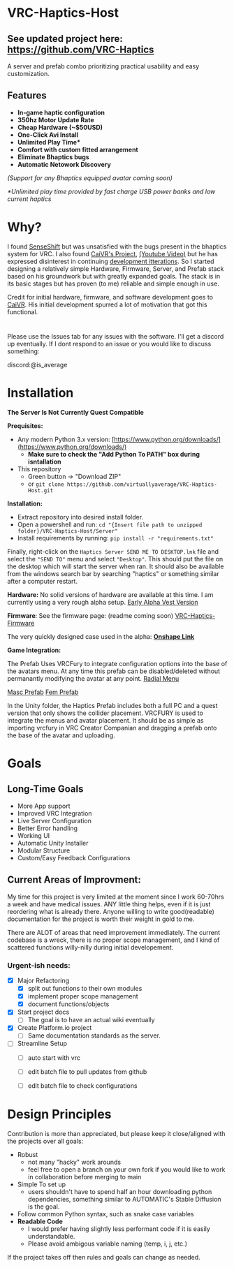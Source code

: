# VRC-Haptics-Host
## See updated project here: https://github.com/VRC-Haptics
A server and prefab combo prioritizing practical usability and easy customization.
## Features
 - **In-game haptic configuration**
 - **350hz Motor Update Rate**
 - **Cheap Hardware (~$50USD)**
 - **One-Click Avi Install** 
 - **Unlimited Play Time\***
 - **Comfort with custom fitted arrangement**
 - **Eliminate Bhaptics bugs**
 - **Automatic Netowork Discovery**

 *(Support for any Bhaptics equipped avatar coming soon)* 
 
 *\*Unlimited play time provided by fast charge USB power banks and low current haptics*
# Why?
I found [SenseShift](https://github.com/senseshift/senseshift-hardware/tree/main) but was unsatisfied with the bugs present in the bhaptics system for VRC. I also found [CaiVR's Project](https://github.com/CaiVR/CaiVR-Custom-Haptic-Vest-V1), [(Youtube Video)](https://youtu.be/NpQyehRNkGo?si=Qb1jhNKtKzWZTeLw) but he has expressed disinterest in continuing [development itterations](https://github.com/CaiVR/CaiVR-Custom-Haptic-Vest-V1/pull/2). So I started designing a relatively simple Hardware, Firmware, Server, and Prefab stack based on his groundwork but with greatly expanded goals. The stack is in its basic stages but has proven (to me) reliable and simple enough in use. 

Credit for initial hardware, firmware, and software development goes to [CaiVR](https://www.youtube.com/@Cai_VR). His initial development spurred a lot of motivation that got this functional. 

#
Please use the Issues tab for any issues with the software. 
I'll get a discord up eventually. If I dont respond to an issue or you would like to discuss something: 

discord:@is_average


# Installation
**The Server Is Not Currently Quest Compatible** 

**Prequisites:**
- Any modern Python 3.x version: [https://www.python.org/downloads/](https://www.python.org/downloads/)
   - **Make sure to check the "Add Python To PATH" box during isntallation**
- This repository 
   - Green button -> "Download ZIP"
   - or `git clone https://github.com/virtuallyaverage/VRC-Haptics-Host.git`

**Installation:**
 - Extract repository into desired install folder.
 - Open a powershell and run: `cd "{Insert file path to unzipped folder}/VRC-Haptics-Host/Server"`
 - Install requirements by running: `pip install -r "requirements.txt"`

Finally, right-click on the `Haptics Server SEND ME TO DESKTOP.lnk` file and select the `"SEND TO"` menu and select `"Desktop"`. This should put the file on the desktop which will start the server when ran. It should also be available from the windows search bar by searching "haptics" or something similar after a computer restart.

**Hardware:**
No solid versions of hardware are available at this time. I am currently using a very rough alpha setup. [Early Alpha Vest Version](https://github.com/virtuallyaverage/VRC-Haptics-Host/blob/main/img/full_vest_alpha.jpg?raw=true)

**Firmware**: 
See the firmware page: (readme coming soon) [VRC-Haptics-Firmware](https://github.com/virtuallyaverage/VRC-Haptics-Firmware)

The very quickly designed case used in the alpha: [**Onshape Link**](https://cad.onshape.com/documents/257bb1e3453d3517fc7e2da0/w/225abaf7356b023129e9ba7c/e/db6db330ea0d5d698d05a615?renderMode=0&uiState=66c80ae2704979529282d8f5)

**Game Integration:**

The Prefab Uses VRCFury to integrate configuration options into the base of the avatars menu. At any time this prefab can be disabled/deleted without permanantly modifying the avatar at any point. 
[Radial Menu](https://github.com/virtuallyaverage/VRC-Haptics-Host/blob/main/img/radial.png?raw=true)

[Masc Prefab](https://github.com/virtuallyaverage/VRC-Haptics-Host/blob/main/img/masc_prefab.png?raw=true)
[Fem Prefab](https://github.com/virtuallyaverage/VRC-Haptics-Host/blob/main/img/fem_prefab.png?raw=true)

In the Unity folder, the Haptics Prefab includes both a full PC and a quest version that only shows the collider placement. VRCFURY is used to integrate the menus and avatar placement. It should be as simple as importing vrcfury in VRC Creator Companian and dragging a prefab onto the base of the avatar and uploading. 

# Goals
## Long-Time Goals
 - More App support
 - Improved VRC Integration
 - Live Server Configuration
 - Better Error handling
 - Working UI
 - Automatic Unity Installer
 - Modular Structure
 - Custom/Easy Feedback Configurations

## Current Areas of Improvment:
My time for this project is very limited at the moment since I work 60-70hrs a week and have medical issues. ANY little thing helps, even if it is just reordering what is already there. Anyone willing to write good(readable) documentation for the project is worth their weight in gold to me.

There are ALOT of areas that need improvement immediately. The current codebase is a wreck, there is no proper scope management, and I kind of scattered functions willy-nilly during initial developement. 
 
### Urgent-ish needs:
   - [x] Major Refactoring
      - [x] split out functions to their own modules
      - [x] implement proper scope management
      - [x] document functions/objects
   -  [x] Start project docs 
      - [ ] The goal is to have an actual wiki eventually
   -  [x] Create Platform.io project
      - [ ] Same documentation standards as the server. 
   - [ ] Streamline Setup 
      - [ ] auto start with vrc
      - [ ] edit batch file to pull updates from github
      - [ ] edit batch file to check configurations


# Design Principles
Contribution is more than appreciated, but please keep it close/aligned with the projects over all goals:
 - Robust 
    - not many "hacky" work arounds
    - feel free to open a branch on your own fork if you would like to work in collaboration before merging to main
 - Simple To set up 
    - users shouldn't have to spend half an hour downloading python dependencies, something similar to AUTOMATIC's Stable Diffusion is the goal. 
 - Follow common Python syntax, such as snake case variables
 - **Readable Code** 
    - I would prefer having slightly less performant code if it is easily understandable. 
    - Please avoid ambigous variable naming (temp, i, j, etc.)

If the project takes off then rules and goals can change as needed.

